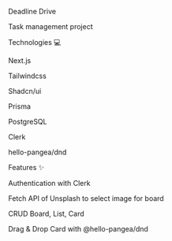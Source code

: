 Deadline Drive

Task management project

Technologies 💻

Next.js

Tailwindcss

Shadcn/ui

Prisma

PostgreSQL

Clerk

hello-pangea/dnd


Features ✨

Authentication with Clerk

Fetch API of Unsplash to select image for board

CRUD Board, List, Card

Drag & Drop Card with @hello-pangea/dnd
